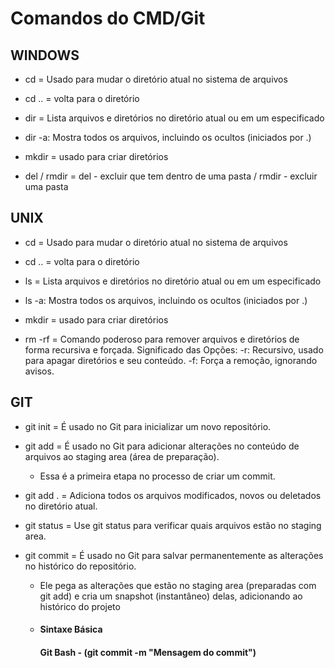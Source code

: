 # Comandos do CMD/Git

## WINDOWS 

- cd = Usado para mudar o diretório atual no sistema de arquivos

- cd .. = volta para o diretório

- dir = Lista arquivos e diretórios no diretório atual ou em um especificado

- dir -a: Mostra todos os arquivos, incluindo os ocultos (iniciados por .)

- mkdir = usado para criar diretórios

- del / rmdir = del - excluir que tem dentro de uma pasta / rmdir - excluir uma pasta



## UNIX

- cd = Usado para mudar o diretório atual no sistema de arquivos

- cd .. = volta para o diretório

- ls = Lista arquivos e diretórios no diretório atual ou em um especificado

- ls -a: Mostra todos os arquivos, incluindo os ocultos (iniciados por .)

- mkdir = usado para criar diretórios

- rm -rf = Comando poderoso para remover arquivos e diretórios de forma recursiva e forçada.
Significado das Opções:
-r: Recursivo, usado para apagar diretórios e seu conteúdo.
-f: Força a remoção, ignorando avisos.



## GIT

- git init = É usado no Git para inicializar um novo repositório.
- git add = É usado no Git para adicionar alterações no conteúdo de arquivos ao staging area (área de preparação).
  - Essa é a primeira etapa no processo de criar um commit.

- git add . = Adiciona todos os arquivos modificados, novos ou deletados no diretório atual.

- git status = Use git status para verificar quais arquivos estão no staging area.

- git commit = É usado no Git para salvar permanentemente as alterações no histórico do repositório. 

  - Ele pega as alterações que estão no staging area (preparadas com git add) e cria um snapshot (instantâneo) delas, adicionando ao histórico do projeto

  - #### Sintaxe Básica 

    #### Git Bash - (git commit -m "Mensagem do commit")